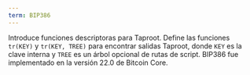 ```yaml
---
term: BIP386
---
```


Introduce funciones descriptoras para Taproot. Define las funciones `tr(KEY)` y `tr(KEY, TREE)` para encontrar salidas Taproot, donde `KEY` es la clave interna y `TREE` es un árbol opcional de rutas de script. BIP386 fue implementado en la versión 22.0 de Bitcoin Core.
